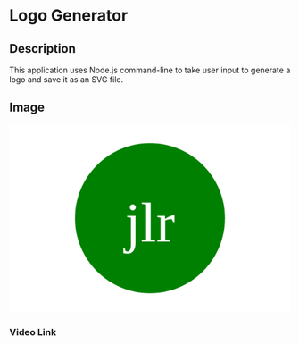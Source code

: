 # Logo Generator

## Description

This application uses Node.js command-line to take user input to generate a logo and save it as an SVG file. 

## Image

![SVG Image](./Assets/images/logo.svg)

### Video Link